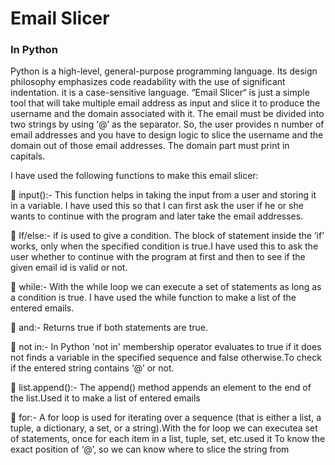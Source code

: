 # Email Slicer
### In Python

Python is a high-level, general-purpose programming language. Its design philosophy emphasizes code readability with the use of significant indentation. it is a case-sensitive language.
“Email Slicer“ is just a simple tool that will take multiple email address as input and slice it to produce the username and the domain associated with it. The email must be divided into two strings by using ‘@’ as the separator. So, the user provides n number of email addresses and you have to design logic to slice the username and the domain out of those email addresses. The domain part must print in capitals.

I have used the following functions to make this email slicer:

 input():- This function helps in taking the input from a user and storing it in a variable. I have used this so that I can first ask the user if he or she wants to continue with the program and later take the email addresses.

 If/else:- if is used to give a condition. The block of statement inside the ‘if’ works, only when the specified condition is true.I have used this to ask the user whether to continue with the program at first and then to see if the given email id is valid or not.

 while:- With the while loop we can execute a set of statements as long as a condition is true. I have used the while function to make a list of the entered emails.

 and:- Returns true if both statements are true.

 not in:- In Python 'not in' membership operator evaluates to true if it does not finds a variable in the specified sequence and false otherwise.To check if the entered string contains ‘@’ or not.

 list.append():- The append() method appends an element to the end of the list.Used it to make a list of entered emails

 for:- A for loop is used for iterating over a sequence (that is either a list, a tuple, a dictionary, a set, or a string).With the for loop we can executea set of statements, once for each item in a list, tuple, set, etc.used it To know the exact position of ‘@’, so we can know where to slice the string from



